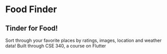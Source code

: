 # Food Finder

## Tinder for Food!

Sort through your favorite places by ratings, images, location and weather data!
Built through CSE 340, a course on Flutter
